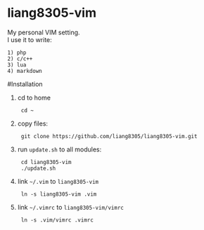 liang8305-vim
===============

My personal VIM setting.  
I use it to write:  
	
	1) php
	2) c/c++
	3) lua
	4) markdown

#Installation

1. cd to home

		cd ~

2. copy files:
	
		git clone https://github.com/liang8305/liang8305-vim.git

3. run `update.sh` to all modules:
	
		cd liang8305-vim
		./update.sh

4. link `~/.vim` to `liang8305-vim`

		ln -s liang8305-vim .vim

5. link `~/.vimrc` to `liang8305-vim/vimrc`

		ln -s .vim/vimrc .vimrc
